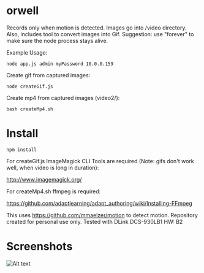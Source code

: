 # orwell

Records only when motion is detected. Images go into /video directory. Also, includes tool to convert images into Gif. Suggestion: use "forever" to make sure the node process stays alive.

Example Usage:

`node app.js admin myPassword 10.0.0.159`

Create gif from captured images:

`node createGif.js`

Create mp4 from captured images (video2/):

`bash createMp4.sh`

# Install
`npm install`

For createGif.js ImageMagick CLI Tools are required (Note: gifs don't work well, when video is long in duration):

http://www.imagemagick.org/

For createMp4.sh ffmpeg is required:

https://github.com/adaptlearning/adapt_authoring/wiki/Installing-FFmpeg

This uses https://github.com/mmaelzer/motion to detect motion. Repository created for personal use only. Tested with DLink DCS-930LB1 HW: B2

# Screenshots
![Alt text](/screenshots/img.jpg?raw=true "Optional Title")
